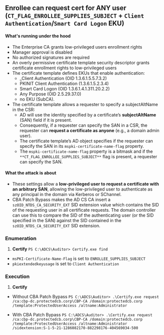 ## Enrollee can request cert for ANY user (`CT_FLAG_ENROLLEE_SUPPLIES_SUBJECT` + `Client Authentication`/`Smart Card Logon` EKU) ##

#### What's running under the hood ####
- The Enterprise CA grants low-privileged users enrollment rights
- Manager approval is disabled
- No authorized signatures are required
- An overly permissive certificate template security descriptor grants certificate enrollment rights to low-privileged users
- The certificate template defines EKUs that enable authentication:  
	- _Client Authentication (OID 1.3.6.1.5.5.7.3.2)
	- PKINIT Client Authentication (1.3.6.1.5.2.3.4)
	- Smart Card Logon (OID 1.3.6.1.4.1.311.20.2.2)
	- Any Purpose (OID 2.5.29.37.0)
	- no EKU (SubCA).
- The certificate template allows a requester to specify a subjectAltName in the CSR:
	- AD will use the identity specified by a certificate’s **subjectAltName** (SAN) field if it is present.
	- Consequently, if a requester can specify the SAN in a CSR, the requester can **request a certificate as anyone** (e.g., a domain admin user).
	- The certificate template’s AD object specifies if the requester can specify the SAN in its `mspki-certificate-name-flag` property.
	- The `mspki-certificate-name-flag` property is a bitmask and if the `**CT_FLAG_ENROLLEE_SUPPLIES_SUBJECT**` flag is present, a requester can specify the SAN.

#### What the attack is about ####
- These settings allow a **low-privileged user to request a certificate with an arbitrary SAN**, allowing the low-privileged user to authenticate as any principal in the domain via Kerberos or SChannel.
- CBA Patch Bypass makes the AD CS CA insert a `szOID_NTDS_CA_SECURITY_EXT` SID extension value which contains the SID of the requesting user in all certificate requests. The domain controller can use this to compare the SID of the authenticating user (or the SID specified in the SAN) against the SID contained in the `szOID_NTDS_CA_SECURITY_EXT` SID extension.
### Enumeration ###
1. **Certify**
`PS C:\ADCS\Auditor> Certify.exe find`

- `msPKI-Certificate-Name-Flag` is set to `ENROLLEE_SUPPLIES_SUBJECT`
- `pkiextendedkeyusage` is set to `Client Authentication`

### Execution ###
1. **Certify**
- Without CBA Patch Bypass
`PS C:\ADCS\Auditor> .\Certify.exe request /ca:cbp-dc.protectedcb.corp\CBP-CA /domain:protectedcb.corp /template:ProtectedUserAccess /altname:Administrator`

- With CBA Patch Bypass
`PS C:\ADCS\Auditor> .\Certify.exe request /ca:cbp-dc.protectedcb.corp\CBP-CA /domain:protectedcb.corp /template:ProtectedUserAccess /altname:Administrator /sidextension:S-1-5-21-1286082170-882298176-404569034-500`
